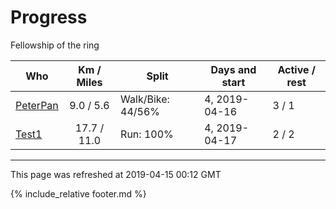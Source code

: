 
# Progress

Fellowship of the ring

| Who | Km / Miles | Split | Days and start | Active / rest |
| --- | :---: | --- | --- | --- |
| [PeterPan](users/PeterPan.md) | 9.0 / 5.6 | Walk/Bike: 44/56% | 4, 2019-04-16 | 3 / 1 |
| [Test1](users/Test1.md) | 17.7 / 11.0 | Run: 100% | 4, 2019-04-17 | 2 / 2 |

---
This page was refreshed at 2019-04-15 00:12 GMT

{% include_relative footer.md %}
